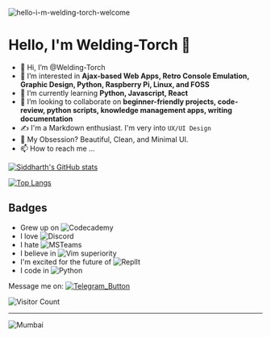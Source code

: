 ![hello-i-m-welding-torch-welcome](https://user-images.githubusercontent.com/46340124/152594586-eeaf6f7c-f7b7-4f64-98d9-fb0c77a7ef8e.gif)

# Hello, I'm Welding-Torch 👋
- 👋 Hi, I’m @Welding-Torch
- 👀 I’m interested in **Ajax-based Web Apps, Retro Console Emulation, Graphic Design, Python, Raspberry Pi, Linux, and FOSS**
- 🌱 I’m currently learning **Python, Javascript, React**
- 💬 I’m looking to collaborate on **beginner-friendly projects, code-review, python scripts, knowledge management apps, writing documentation**
- ✍️ I'm a Markdown enthusiast. I'm very into `UX/UI Design`
- 💙 My Obsession? Beautiful, Clean, and Minimal UI.
- 📫 How to reach me ...

[![Siddharth's GitHub stats](https://github-readme-stats.vercel.app/api?username=Welding-Torch)](https://github.com/anuraghazra/github-readme-stats)

[![Top Langs](https://github-readme-stats.vercel.app/api/top-langs/?username=Welding-Torch)](https://github.com/anuraghazra/github-readme-stats)



<!---
Welding-Torch/Welding-Torch is a ✨ special ✨ repository because its `README.md` (this file) appears on your GitHub profile.
You can click the Preview link to take a look at your changes.

!SIDDHARTH!
Use this readme as inspiration when the time comes to make this readme professional
https://github.com/chetachiezikeuzor/chetachiezikeuzor/edit/main/README.md

!BADGES!
Add more badges to your readme from https://github.com/alexandresanlim/Badges4-README.md-Profile

---
a link... within in a link??? what on god's good earth is this? I was just trying to get one of my badges to act as a hyperlink and then I discover THIS
[![Coverage Status](https://coveralls.io/repos/github/frappe/erpnext/badge.svg?branch=develop)](https://coveralls.io/github/frappe/erpnext?branch=develop)

## OLD Method of Linking
Message me on: ![https://t.me/Shuffleduffle](https://badgen.net/badge/icon/telegram?icon=telegram&label)
## NEW Method of Linking
[![Telegram_Button](https://badgen.net/badge/icon/telegram?icon=telegram&label)](https://t.me/Shuffleduffle)

---
[![Instagram_Sid](https://img.shields.io/badge/Follow_Me_On-Instagram-red?logo=instagram)](https://www.instagram.com/spider_sid/)
[![Instagram_Sid](https://img.shields.io/badge/-Instagram-red?logo=instagram&logoColor=white)](https://www.instagram.com/spider_sid/)

[![Instagram_Sid](https://img.shields.io/badge/‎-Instagram-red?logo=instagram&logoColor=white)](https://www.instagram.com/spider_sid/)
This is an example of me using my genius to overcome a very minor problem. The ImgShields badge does not support having a logo in a different background and 'status' in a different background; so I used an empty space character as the 'subject' instead :)

## White and Black version
![Telegram](https://img.shields.io/badge/-telegram-red?color=white&logo=telegram&logoColor=black)
![Instagram](https://img.shields.io/badge/-Instagram-red?color=white&logo=instagram&logoColor=black)

---
I'm quite good at writing documentation
---

--->

## Badges
- Grew up on ![Codecademy](https://img.shields.io/badge/Codecademy-FFF0E5?style=for-the-badge&logo=codecademy&logoColor=303347)
- I love ![Discord](https://img.shields.io/badge/Discord-5865F2?style=for-the-badge&logo=discord&logoColor=white)
- I hate ![MSTeams](https://img.shields.io/badge/Microsoft_Teams-6264A7?style=for-the-badge&logo=microsoft-teams&logoColor=white)
- I believe in ![Vim](https://img.shields.io/badge/VIM-%2311AB00.svg?&style=for-the-badge&logo=vim&logoColor=white) superiority
- I'm excited for the future of ![ReplIt](https://img.shields.io/badge/replit-667881?style=for-the-badge&logo=replit&logoColor=white)
- I code in ![Python](https://img.shields.io/badge/Python-FFD43B?style=for-the-badge&logo=python&logoColor=blue)

Message me on:
[![Telegram_Button](https://badgen.net/badge/icon/telegram?icon=telegram&label)](https://t.me/Shuffleduffle)

![Visitor Count](https://komarev.com/ghpvc/?username=Welding-Torch&color=blue)

---

![Mumbai](https://img.shields.io/badge/Made%20With%20%E2%9D%A4%EF%B8%8E%20In-Mumbai-orange?style=for-the-badge&logo=appveyor)


